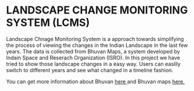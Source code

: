 # LANDSCAPE CHANGE MONITORING SYSTEM (LCMS)

Landscape Chnage Monitoring System is a approach towards simplifying the process of viewing the changes in the Indian Landscape in the last few years.
The data is collected from Bhuvan Maps, a system developed by Indain Space and Reserach Organization (ISRO).
In this project we have tried to show those landscape changes in a easy way. Users can easlily switch to different years and see what changed in a timeline fashion.

You can get more information about Bhuvan <a href="https://www.google.co.in/url?sa=t&rct=j&q=&esrc=s&source=web&cd=1&cad=rja&uact=8&ved=0ahUKEwiKpK6twvvUAhWKQo8KHUwZCOMQFgglMAA&url=http%3A%2F%2Fbhuvan.nrsc.gov.in%2F&usg=AFQjCNFtYMmXH4AhQ4I31L7OhjMVTLE1tQ"> here </a> and Bhuvan maps 
<a href="https://www.google.co.in/url?sa=t&rct=j&q=&esrc=s&source=web&cd=2&cad=rja&uact=8&ved=0ahUKEwiKpK6twvvUAhWKQo8KHUwZCOMQjBAILDAB&url=http%3A%2F%2Fbhuvan.nrsc.gov.in%2Fmap%2F&usg=AFQjCNFrSdHh4xAjZGxa1ZGZa-cK4OFPNw">here.</a>

